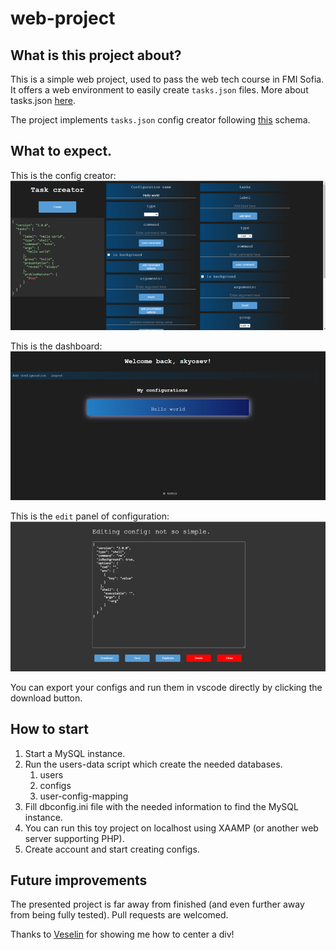 # web-project

## What is this project about?
This is a simple web project, used to pass the web tech course in FMI Sofia.
It offers a web environment to easily create `tasks.json` files.
More about tasks.json [here](https://code.visualstudio.com/docs/editor/tasks).

The project implements `tasks.json` config creator following [this](https://code.visualstudio.com/docs/editor/tasks-appendix) schema.

## What to expect.
This is the config creator:
![](media/config-creator.png)

This is the dashboard:
![](media/dashboard.png)

This is the `edit` panel of configuration:
![](media/options.png)

You can export your configs and run them in vscode directly by clicking the download button.

## How to start
1. Start a MySQL instance.
2. Run the users-data script which create the needed databases.
   1. users
   2. configs
   3. user-config-mapping
3. Fill dbconfig.ini file with the needed information to find the MySQL instance.
4. You can run this toy project on localhost using XAAMP (or another web server supporting PHP).
5. Create account and start creating configs.

## Future improvements
The presented project is far away from finished (and even further away from being fully tested). Pull requests are welcomed.

Thanks to [Veselin](https://github.com/Veselinnnnnn) for showing me how to center a div!